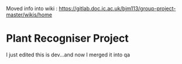 Moved info into wiki : https://gitlab.doc.ic.ac.uk/bjm113/group-project-master/wikis/home

# Plant Recogniser Project

I just edited this is dev...and now I merged it into qa

